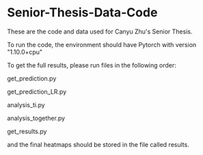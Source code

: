 # Senior-Thesis-Data-Code
These are the code and data used for Canyu Zhu's Senior Thesis.

To run the code, the environment should have Pytorch with version "1.10.0+cpu"

To get the full results, please run files in the following order:

get_prediction.py

get_prediction_LR.py

analysis_ti.py

analysis_together.py

get_results.py

and the final heatmaps should be stored in the file called results.
